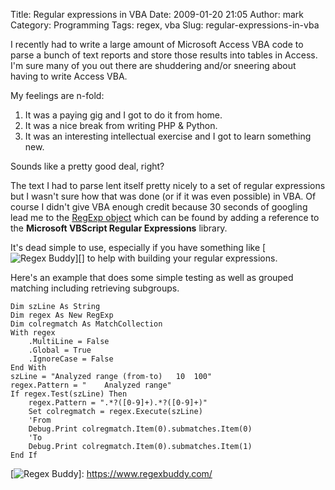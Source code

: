 Title: Regular expressions in VBA
Date: 2009-01-20 21:05
Author: mark
Category: Programming
Tags: regex, vba
Slug: regular-expressions-in-vba

I recently had to write a large amount of Microsoft Access VBA code to
parse a bunch of text reports and store those results into tables in
Access. I'm sure many of you out there are shuddering and/or sneering
about having to write Access VBA.

My feelings are n-fold:

1.  It was a paying gig and I got to do it from home.
2.  It was a nice break from writing PHP & Python.
3.  It was an interesting intellectual exercise and I got to learn
    something new.



Sounds like a pretty good deal, right?

The text I had to parse lent itself pretty nicely to a set of regular
expressions but I wasn't sure how that was done (or if it was even
possible) in VBA. Of course I didn't give VBA enough credit because 30
seconds of googling lead me to the [RegExp object][] which can be found
by adding a reference to the **Microsoft VBScript Regular Expressions**
library.

It's dead simple to use, especially if you have something like [![Regex
Buddy][]][] to help with building your regular expressions.

Here's an example that does some simple testing as well as grouped
matching including retrieving subgroups.

    Dim szLine As String    
    Dim regex As New RegExp    
    Dim colregmatch As MatchCollection    
    With regex        
        .MultiLine = False        
        .Global = True        
        .IgnoreCase = False    
    End With    
    szLine = "Analyzed range (from-to)   10  100"    
    regex.Pattern = "    Analyzed range"    
    If regex.Test(szLine) Then        
        regex.Pattern = ".*?([0-9]+).*?([0-9]+)"        
        Set colregmatch = regex.Execute(szLine)        
        'From        
        Debug.Print colregmatch.Item(0).submatches.Item(0)        
        'To        
        Debug.Print colregmatch.Item(0).submatches.Item(1)     
    End If

  [RegExp object]: https://msdn.microsoft.com/en-us/library/ms974570.aspx#scripting05_topic2
  [Regex Buddy]: https://farm4.static.flickr.com/3447/3228727140_280fa74bce.jpg?v=0
  [![Regex Buddy][]]: https://www.regexbuddy.com/

